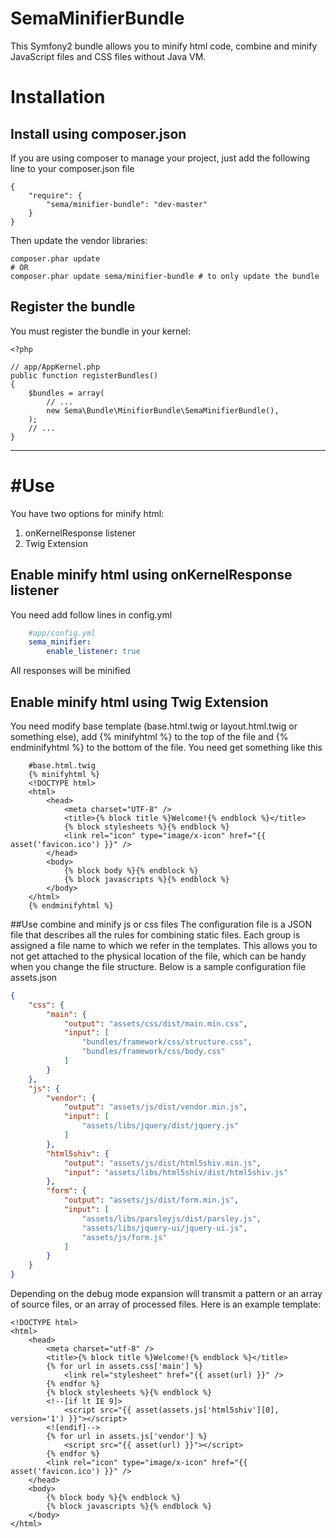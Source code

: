 # SemaMinifierBundle
This Symfony2 bundle allows you to minify html code, combine and minify JavaScript files and CSS files without Java VM.

Installation
============

## Install using composer.json
If you are using composer to manage your project, just add the following
line to your composer.json file

    {
        "require": {
        	"sema/minifier-bundle": "dev-master"
        }
    }

Then update the vendor libraries:

```shell
composer.phar update
# OR
composer.phar update sema/minifier-bundle # to only update the bundle
```


## Register the bundle

You must register the bundle in your kernel:

    <?php

    // app/AppKernel.php
    public function registerBundles()
    {
        $bundles = array(
            // ...
            new Sema\Bundle\MinifierBundle\SemaMinifierBundle(),
        );
        // ...
    }

-----------------------

#Use
===

You have two options for minify html:
1. onKernelResponse listener
2. Twig Extension

## Enable minify html using onKernelResponse listener
You need add follow lines in config.yml
```yml
    #app/config.yml
    sema_minifier:
        enable_listener: true
```
All responses will be minified

## Enable minify html using Twig Extension
You need modify base template (base.html.twig or layout.html.twig or something else), add {% minifyhtml %} to the top of the file and {% endminifyhtml %} to the bottom of the file.
You need get something like this
```twig
    #base.html.twig
    {% minifyhtml %}
    <!DOCTYPE html>
    <html>
        <head>
            <meta charset="UTF-8" />
            <title>{% block title %}Welcome!{% endblock %}</title>
            {% block stylesheets %}{% endblock %}
            <link rel="icon" type="image/x-icon" href="{{ asset('favicon.ico') }}" />
        </head>
        <body>
            {% block body %}{% endblock %}
            {% block javascripts %}{% endblock %}
        </body>
    </html>
    {% endminifyhtml %}
```
##Use combine and minify js or css files
The configuration file is a JSON file that describes all the rules for combining static files. Each group is assigned a file name to which we refer in the templates. This allows you to not get attached to the physical location of the file, which can be handy when you change the file structure. Below is a sample configuration file assets.json
```json
{
    "css": {
        "main": {
            "output": "assets/css/dist/main.min.css",
            "input": [
                "bundles/framework/css/structure.css",
                "bundles/framework/css/body.css"
            ]
        }
    },
    "js": {
        "vendor": {
            "output": "assets/js/dist/vendor.min.js",
            "input": [
                "assets/libs/jquery/dist/jquery.js"
            ]
        },
        "html5shiv": {
            "output": "assets/js/dist/html5shiv.min.js",
            "input": "assets/libs/html5shiv/dist/html5shiv.js"
        },
        "form": {
            "output": "assets/js/dist/form.min.js",
            "input": [
                "assets/libs/parsleyjs/dist/parsley.js",
                "assets/libs/jquery-ui/jquery-ui.js",
                "assets/js/form.js"
            ]
        }
    }
}
```
Depending on the debug mode expansion will transmit a pattern or an array of source files, or an array of processed files. Here is an example template:
```twig
<!DOCTYPE html>
<html>
    <head>
        <meta charset="utf-8" />
        <title>{% block title %}Welcome!{% endblock %}</title>
        {% for url in assets.css['main'] %}
            <link rel="stylesheet" href="{{ asset(url) }}" />
        {% endfor %}
        {% block stylesheets %}{% endblock %}
        <!--[if lt IE 9]>
            <script src="{{ asset(assets.js['html5shiv'][0], version='1') }}"></script>
        <![endif]-->
        {% for url in assets.js['vendor'] %}
            <script src="{{ asset(url) }}"></script>
        {% endfor %}
        <link rel="icon" type="image/x-icon" href="{{ asset('favicon.ico') }}" />
    </head>
    <body>
        {% block body %}{% endblock %}
        {% block javascripts %}{% endblock %}
    </body>
</html>
```
